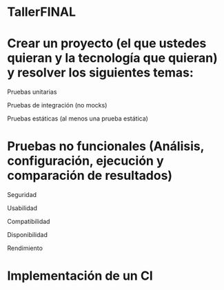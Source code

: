 # TallerFINAL

# Crear un proyecto (el que ustedes quieran y la tecnología que quieran) y resolver los siguientes temas:

  Pruebas unitarias

  Pruebas de integración (no mocks)

  Pruebas estáticas (al menos una prueba estática)

# Pruebas no funcionales (Análisis, configuración, ejecución y comparación de resultados)

  Seguridad

  Usabilidad

  Compatibilidad

  Disponibilidad

  Rendimiento

# Implementación de un CI
